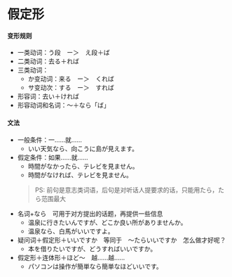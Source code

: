 # 假定形
#### 变形规则
- 一类动词：う段　ー＞　え段＋ば
- 二类动词：去る＋れば
- 三类动词：
    - か变动词：来る　ー＞　くれば
    - サ变动次：する　ー＞　すれば
- 形容词：去い＋ければ
- 形容动词和名词：〜＋なら「ば」
#### 文法
- 一般条件：一……就……
    - いい天気なら、向こうに島が見えます。
- 假定条件：如果……就……
    - 時間がなかったら、テレビを見ません。
    - 時間がなければ、テレビを見ません。
    > PS: 前句是意志类词语，后句是对听话人提要求的话，只能用たら，たら范围最大
- 名词+なら　可用于对方提出的话题，再提供一些信息
    - 温泉に行きたいんですが、どこか良い所がありませんか。
    - 温泉なら、白馬がいいですよ。
- 疑问词＋假定形＋いいですか　等同于　〜たらいいですか　怎么做才好呢？
    - 本を借りたいですが、どうすればいいですか。
- 假定形＋连体形＋ほど〜　越……越……
    - パソコンは操作が簡単なら簡単なほどいいです。